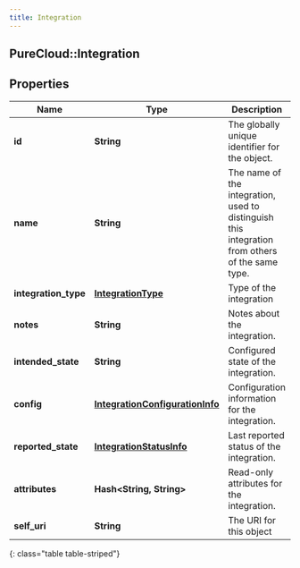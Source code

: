 ```yaml
---
title: Integration
---
```

## PureCloud::Integration

## Properties

|Name | Type | Description | Notes|
|------------ | ------------- | ------------- | -------------|
| **id** | **String** | The globally unique identifier for the object. | [optional] |
| **name** | **String** | The name of the integration, used to distinguish this integration from others of the same type. | [optional] |
| **integration_type** | [**IntegrationType**](IntegrationType.html) | Type of the integration | [optional] |
| **notes** | **String** | Notes about the integration. | [optional] |
| **intended_state** | **String** | Configured state of the integration. | |
| **config** | [**IntegrationConfigurationInfo**](IntegrationConfigurationInfo.html) | Configuration information for the integration. | [optional] |
| **reported_state** | [**IntegrationStatusInfo**](IntegrationStatusInfo.html) | Last reported status of the integration. | [optional] |
| **attributes** | **Hash&lt;String, String&gt;** | Read-only attributes for the integration. | [optional] |
| **self_uri** | **String** | The URI for this object | [optional] |
{: class="table table-striped"}


